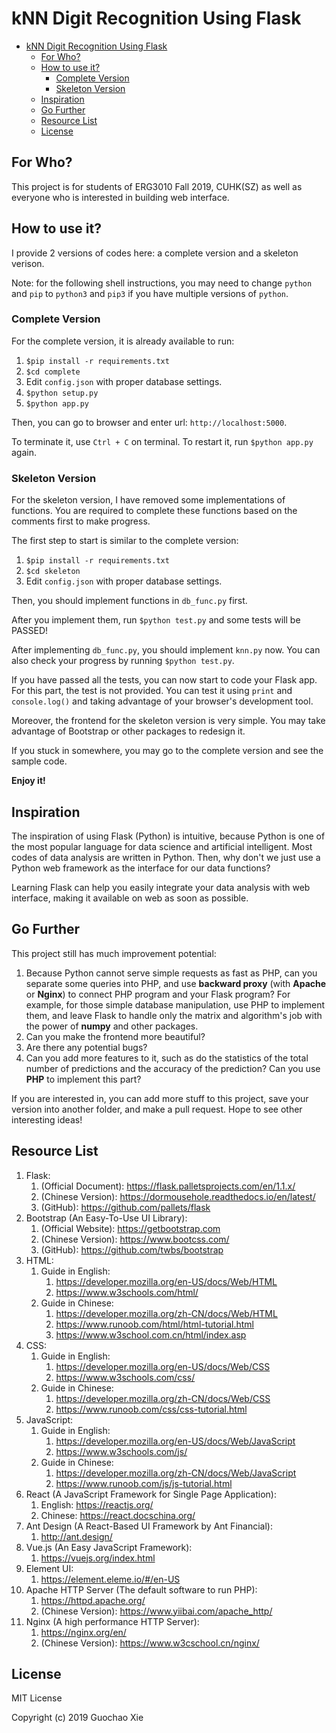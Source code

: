# kNN Digit Recognition Using Flask

- [kNN Digit Recognition Using Flask](#knn-digit-recognition-using-flask)
  - [For Who?](#for-who)
  - [How to use it?](#how-to-use-it)
    - [Complete Version](#complete-version)
    - [Skeleton Version](#skeleton-version)
  - [Inspiration](#inspiration)
  - [Go Further](#go-further)
  - [Resource List](#resource-list)
  - [License](#license)


## For Who?

This project is for students of ERG3010 Fall 2019, CUHK(SZ) as well as everyone who is interested in building web interface.

## How to use it?

I provide 2 versions of codes here: a complete version and a skeleton verison.

Note: for the following shell instructions, you may need to change `python` and `pip` to `python3` and `pip3` if you have multiple versions of `python`.

### Complete Version

For the complete version, it is already available to run:

1. `$pip install -r requirements.txt`
2. `$cd complete`
3. Edit `config.json` with proper database settings.
4. `$python setup.py`
5. `$python app.py`

Then, you can go to browser and enter url: `http://localhost:5000`.

To terminate it, use `Ctrl + C` on terminal. To restart it, run `$python app.py` again.

### Skeleton Version

For the skeleton version, I have removed some implementations of functions. You are required to complete these functions based on the comments first to make progress.

The first step to start is similar to the complete version:

1. `$pip install -r requirements.txt`
2. `$cd skeleton`
3. Edit `config.json` with proper database settings.

Then, you should implement functions in `db_func.py` first. 

After you implement them, run `$python test.py` and some tests will be PASSED!

After implementing `db_func.py`, you should implement `knn.py` now. You can also check your progress by running `$python test.py`.

If you have passed all the tests, you can now start to code your Flask app. For this part, the test is not provided. You can test it using `print` and `console.log()` and taking advantage of your browser's development tool.

Moreover, the frontend for the skeleton version is very simple. You may take advantage of Bootstrap or other packages to redesign it.

If you stuck in somewhere, you may go to the complete version and see the sample code.

**Enjoy it!**

## Inspiration

The inspiration of using Flask (Python) is intuitive, because Python is one of the most popular language for data science and artificial intelligent. Most codes of data analysis are written in Python. Then, why don't we just use a Python web framework as the interface for our data functions?

Learning Flask can help you easily integrate your data analysis with web interface, making it available on web as soon as possible.


## Go Further

This project still has much improvement potential:

1. Because Python cannot serve simple requests as fast as PHP, can you separate some queries into PHP, and use __backward proxy__ (with **Apache** or **Nginx**) to connect PHP program and your Flask program? For example, for those simple database manipulation, use PHP to implement them, and leave Flask to handle only the matrix and algorithm's job with the power of __numpy__ and other packages.
2. Can you make the frontend more beautiful?
3. Are there any potential bugs?
4. Can you add more features to it, such as do the statistics of the total number of predictions and the accuracy of the prediction? Can you use **PHP** to implement this part?

If you are interested in, you can add more stuff to this project, save your version into another folder, and make a pull request. Hope to see other interesting ideas!

## Resource List

1. Flask:
   1. (Official Document): https://flask.palletsprojects.com/en/1.1.x/
   2. (Chinese Version): https://dormousehole.readthedocs.io/en/latest/
   3. (GitHub): https://github.com/pallets/flask
2. Bootstrap (An Easy-To-Use UI Library):
   1. (Official Website): https://getbootstrap.com
   2. (Chinese Version): https://www.bootcss.com/
   3. (GitHub): https://github.com/twbs/bootstrap
3. HTML:
   1. Guide in English:
      1. https://developer.mozilla.org/en-US/docs/Web/HTML
      2. https://www.w3schools.com/html/
   2. Guide in Chinese:
      1. https://developer.mozilla.org/zh-CN/docs/Web/HTML
      2. https://www.runoob.com/html/html-tutorial.html
      3. https://www.w3school.com.cn/html/index.asp
4. CSS:
   1. Guide in English:
      1. https://developer.mozilla.org/en-US/docs/Web/CSS
      2. https://www.w3schools.com/css/
   2. Guide in Chinese:
      1. https://developer.mozilla.org/zh-CN/docs/Web/CSS
      2. https://www.runoob.com/css/css-tutorial.html
5. JavaScript:
   1. Guide in English:
      1. https://developer.mozilla.org/en-US/docs/Web/JavaScript
      2. https://www.w3schools.com/js/
   2. Guide in Chinese:
      1. https://developer.mozilla.org/zh-CN/docs/Web/JavaScript
      2. https://www.runoob.com/js/js-tutorial.html
6. React (A JavaScript Framework for Single Page Application):
    1. English: https://reactjs.org/
    2. Chinese: https://react.docschina.org/
7. Ant Design (A React-Based UI Framework by Ant Financial):
    1. http://ant.design/
8. Vue.js (An Easy JavaScript Framework):
    1. https://vuejs.org/index.html
9. Element UI:
    1.  https://element.eleme.io/#/en-US
10. Apache HTTP Server (The default software to run PHP):
    1.  https://httpd.apache.org/
    2.  (Chinese Version): https://www.yiibai.com/apache_http/
11. Nginx (A high performance HTTP Server):
    1.  https://nginx.org/en/
    2.  (Chinese Version): https://www.w3cschool.cn/nginx/

## License

MIT License

Copyright (c) 2019 Guochao Xie

